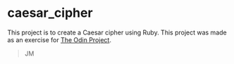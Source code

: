 # caesar_cipher
This project is to create a Caesar cipher using Ruby.
This project was made as an exercise for [The Odin Project](https://www.theodinproject.com/lessons/ruby-caesar-cipher).
> JM